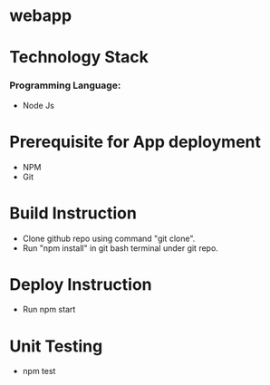 # webapp

# Technology Stack
  ### Programming Language: 
   * Node Js
  
# Prerequisite for App deployment  
* NPM
* Git
  
# Build Instruction

* Clone github repo using command "git clone".
* Run "npm install" in git bash terminal under git repo.


# Deploy Instruction
 
 * Run npm start


# Unit Testing
  
  * npm test
